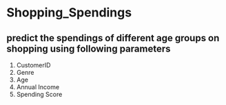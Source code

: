 # Shopping_Spendings


## predict the spendings of different age groups on shopping using following parameters

1. CustomerID
2. Genre	
3. Age
4. Annual Income 
5. Spending Score 
